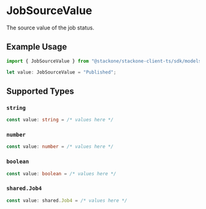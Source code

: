 # JobSourceValue

The source value of the job status.

## Example Usage

```typescript
import { JobSourceValue } from "@stackone/stackone-client-ts/sdk/models/shared";

let value: JobSourceValue = "Published";
```

## Supported Types

### `string`

```typescript
const value: string = /* values here */
```

### `number`

```typescript
const value: number = /* values here */
```

### `boolean`

```typescript
const value: boolean = /* values here */
```

### `shared.Job4`

```typescript
const value: shared.Job4 = /* values here */
```

